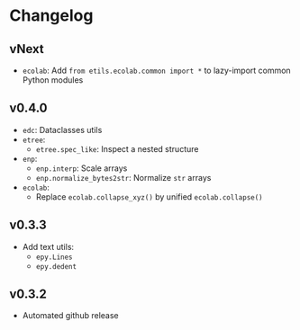 # Changelog

## vNext

* `ecolab`: Add `from etils.ecolab.common import *` to lazy-import common
  Python modules

## v0.4.0

* `edc`: Dataclasses utils
* `etree`:
  * `etree.spec_like`: Inspect a nested structure
* `enp`:
  * `enp.interp`: Scale arrays
  * `enp.normalize_bytes2str`: Normalize `str` arrays
* `ecolab`:
    * Replace `ecolab.collapse_xyz()` by unified `ecolab.collapse()`

## v0.3.3

* Add text utils:
  * `epy.Lines`
  * `epy.dedent`

## v0.3.2

* Automated github release
